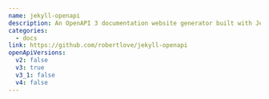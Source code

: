 ```yaml
---
name: jekyll-openapi
description: An OpenAPI 3 documentation website generator built with Jekyll for use on GitHub Pages.
categories:
  - docs
link: https://github.com/robertlove/jekyll-openapi
openApiVersions:
  v2: false
  v3: true
  v3_1: false
  v4: false
---
```


